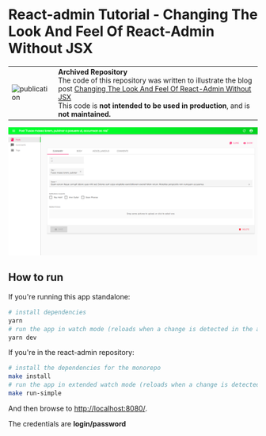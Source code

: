# React-admin Tutorial - Changing The Look And Feel Of React-Admin Without JSX

<table>
    <tr>
        <td><img width="60" src="https://cdnjs.cloudflare.com/ajax/libs/octicons/8.5.0/svg/book.svg" alt="publication" /></td>
        <td>
            <strong>Archived Repository</strong>
            <br />
            The code of this repository was written to illustrate the blog post <a href="https://marmelab.com/blog/2020/09/01/react-admin-tutorials-build-your-own-theme.html">Changing The Look And Feel Of React-Admin Without JSX</a>
            <br />
            This code is <strong>not intended to be used in production</strong>, and is <strong>not maintained.</strong>
        </td>
    </tr>
</table>

![Screenshot](./assets/final-result.png)

## How to run

If you're running this app standalone:

```sh
# install dependencies
yarn
# run the app in watch mode (reloads when a change is detected in the app code)
yarn dev
```

If you're in the react-admin repository:

```sh
# install the dependencies for the monorepo
make install
# run the app in extended watch mode (reloads when a change is detected in the app code and in the packages code)
make run-simple
```

And then browse to [http://localhost:8080/](http://localhost:8080/).

The credentials are **login/password**
